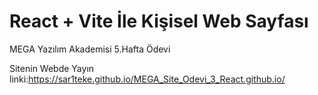 # React + Vite İle Kişisel Web Sayfası

MEGA Yazılım Akademisi 5.Hafta Ödevi

Sitenin Webde Yayın linki:https://sar1teke.github.io/MEGA_Site_Odevi_3_React.github.io/

